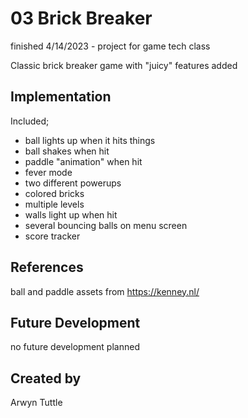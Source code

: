 # 03 Brick Breaker

finished 4/14/2023 - project for game tech class

Classic brick breaker game with "juicy" features added

## Implementation

Included;

- ball lights up when it hits things
- ball shakes when hit
- paddle "animation" when hit
- fever mode
- two different powerups
- colored bricks
- multiple levels
- walls light up when hit
- several bouncing balls on menu screen
- score tracker


## References

ball and paddle assets from https://kenney.nl/


## Future Development

no future development planned


## Created by

Arwyn Tuttle
